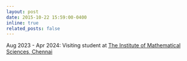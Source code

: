 ```yaml
---
layout: post
date: 2015-10-22 15:59:00-0400
inline: true
related_posts: false
---
```


Aug 2023 - Apr 2024: Visiting student at <a href="https://www.imsc.res.in/">The Institute of Mathematical Sciences, Chennai</a>
